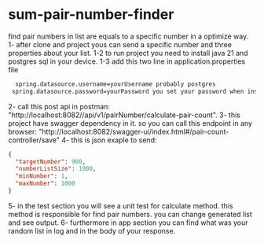 # sum-pair-number-finder
find pair numbers in list are equals to a specific number in a optimize way.
1- after clone and project yous can send a specific number and three properties about your list.
   1-2 to run project you need to install java 21 and postgres sql in your device.
   1-3 add this two line in application.properties file 
   ```xml
     spring.datasource.username=yourUsername probably postgres
    spring.datasource.password=yourPassword you set your password when install postgres
```
2- call this post api in postman: "http://localhost:8082//api/v1/pairNumber/calculate-pair-count".
3- this project have swagger dependency in it. so you can call this endpoint in any browser: "http://localhost:8082/swagger-ui/index.html#/pair-count-controller/save"
4- this is json exaple to send: 
```json
{
  "targetNumber": 900,
  "numberListSize": 1000,
  "minNumber": 1,
  "maxNumber": 1000
}
```
5- in the test section you will see a unit test for calculate method. this method is responsible for find pair numbers. you can change generated list and see output. 
6- furthermore in app section you can find what was your random list in log and in the body of your response.
